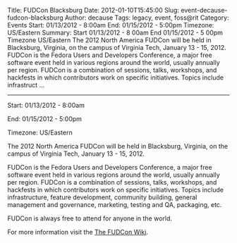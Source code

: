Title: FUDCon Blacksburg
Date: 2012-01-10T15:45:00
Slug: event-decause-fudcon-blacksburg
Author: decause
Tags: legacy, event, foss@rit
Category: Events
Start: 01/13/2012 - 8:00am
End: 01/15/2012 - 5:00pm
Timezone: US/Eastern
Summary: Start  01/13/2012 - 8 00am  End  01/15/2012 - 5 00pm  Timezone  US/Eastern  The 2012 North America FUDCon will be held in Blacksburg, Virginia, on the campus of Virginia Tech, January 13 - 15, 2012.  FUDCon is the Fedora Users and Developers Conference, a major free software event held in various regions around the world, usually annually per region. FUDCon is a combination of sessions, talks, workshops, and hackfests in which contributors work on specific initiatives. Topics include infrastruct ... 

---
Start: 01/13/2012 - 8:00am

End: 01/15/2012 - 5:00pm

Timezone: US/Eastern

The 2012 North America FUDCon will be held in Blacksburg, Virginia, on the
campus of Virginia Tech, January 13 - 15, 2012.

FUDCon is the Fedora Users and Developers Conference, a major free software
event held in various regions around the world, usually annually per region.
FUDCon is a combination of sessions, talks, workshops, and hackfests in which
contributors work on specific initiatives. Topics include infrastructure,
feature development, community building, general management and governance,
marketing, testing and QA, packaging, etc.

FUDCon is always free to attend for anyone in the world.

For more information visit the [The FUDCon
Wiki](https://fedoraproject.org/wiki/FUDCon:Blacksburg_2012).


